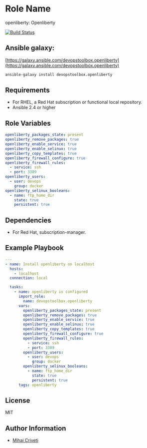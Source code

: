 Role Name
=========

openliberty: Openliberty

[![Build Status](https://travis-ci.org/cmihai-ansible/openliberty.svg?branch=master)](https://travis-ci.org/cmihai-ansible/openliberty)

Ansible galaxy:
---------------

[https://galaxy.ansible.com/devopstoolbox.openliberty](https://galaxy.ansible.com/devopstoolbox.openliberty)

```bash
ansible-galaxy install devopstoolbox.openliberty
```

Requirements
------------

- For RHEL, a Red Hat subscription or functional local repository.
- Ansible 2.4 or higher

Role Variables
--------------

```yaml
openliberty_packages_state: present
openliberty_remove_packages: true
openliberty_enable_service: true
openliberty_enable_selinux: true
openliberty_copy_templates: true
openliberty_firewall_configure: true
openliberty_firewall_rules:
  - service: ssh
  - port: 3389
openliberty_users:
  - user: devops
    group: docker
openliberty_selinux_booleans:
  - name: ftp_home_dir
    state: true
    persistent: true
```

Dependencies
------------

- For Red Hat, subscription-manager.

Example Playbook
----------------

```yaml
---
- name: Install openliberty on localhost
  hosts:
    - localhost
  connection: local

  tasks:
    - name: openliberty is configured
      import_role:
        name: devopstoolbox.openliberty
      vars:
        openliberty_packages_state: present
        openliberty_remove_packages: true
        openliberty_enable_service: true
        openliberty_enable_selinux: true
        openliberty_copy_templates: true
        openliberty_firewall_configure: true
        openliberty_firewall_rules:
          - service: ssh
          - port: 3389
        openliberty_users:
          - user: devops
            group: docker
        openliberty_selinux_booleans:
          - name: ftp_home_dir
            state: true
            persistent: true
      tags: openliberty
```

License
-------

MIT

Author Information
------------------

- [Mihai Criveti](https://www.linkedin.com/in/devopstoolbox.)
